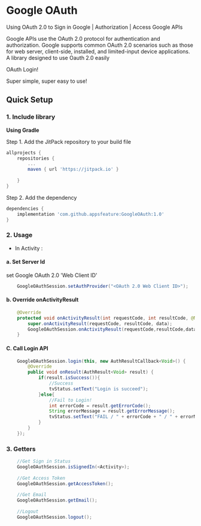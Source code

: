 # Google OAuth
Using OAuth 2.0 to Sign in Google | Authorization | Access Google APIs

Google APIs use the OAuth 2.0 protocol for authentication and authorization. 
Google supports common OAuth 2.0 scenarios such as those for web server, client-side, 
installed, and limited-input device applications.
A library designed to use Oauth 2.0 easily

OAuth Login! 

Super simple, super easy to use!

## Quick Setup

### 1. Include library

**Using Gradle**

Step 1. Add the JitPack repository to your build file

``` gradle
allprojects {
    repositories {
    	...
        maven { url 'https://jitpack.io' }
        
    }
}
```

Step 2. Add the dependency

``` gradle
dependencies {
    implementation 'com.github.appsfeature:GoogleOAuth:1.0'
}
```

### 2. Usage

* In Activity :

#### a. Set Server Id

set Google OAuth 2.0 'Web Client ID'

``` java
    GoogleOAuthSession.setAuthProvider("<OAuth 2.0 Web Client ID>");
```

#### b. Override onActivityResult

``` java
    @Override
    protected void onActivityResult(int requestCode, int resultCode, @Nullable Intent data) {
        super.onActivityResult(requestCode, resultCode, data);
        GoogleOAuthSession.onActivityResult(requestCode,resultCode,data);
    }
```

#### C. Call Login API

``` java 
    GoogleOAuthSession.login(this, new AuthResultCallback<Void>() {
        @Override
        public void onResult(AuthResult<Void> result) {
            if(result.isSuccess()){
                //Success
                tvStatus.setText("Login is succeed");
            }else{
                //Fail to Login!
                int errorCode = result.getErrorCode();
                String errorMessage = result.getErrorMessage();
                tvStatus.setText("FAIL / " + errorCode + " / " + errorMessage);
            }
        }
    });
```

### 3. Getters

``` java
    //Get Sign in Status
    GoogleOAuthSession.isSignedIn(<Activity>);
    
    //Get Access Token
    GoogleOAuthSession.getAccessToken();
    
    //Get Email
    GoogleOAuthSession.getEmail();
    
    //Logout
    GoogleOAuthSession.logout();
```

